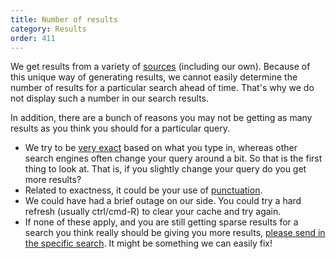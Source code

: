 ```yaml
---
title: Number of results
category: Results
order: 411
---
```


<p>
    We get results from a variety of
    <a href="/results/sources">sources</a> (including our
    own). Because of this unique way of generating results, we cannot easily
    determine the number of results for a particular search ahead of time. That's
    why we do not display such a number in our search results.
</p>

<p>
    In addition, there are a bunch of reasons you may not be getting as many
    results as you think you should for a particular query.
</p>
<ul>
    <li>
        We try to be
        <a href="/results/autocorrect">very exact</a> based on
        what you type in, whereas other search engines often change your query
        around a bit. So that is the first thing to look at. That is, if you
        slightly change your query do you get more results?
    </li>
    <li>
        Related to exactness, it could be your use of
        <a href="/results/punctuation">punctuation</a>.
    </li>
    <li>
        We could have had a brief outage on our side. You could try a hard refresh
        (usually ctrl/cmd-R) to clear your cache and try again.
    </li>
    <li>
        If none of these apply, and you are still getting sparse results for a
        search you think really should be giving you more results,
        <a href="https://duckduckgo.com/feedback">please send in the specific search</a>. It might be something we can easily fix!
    </li>
</ul>